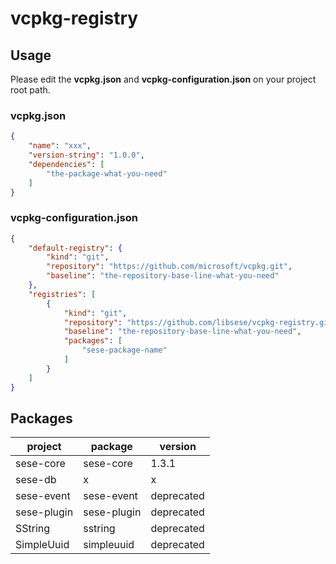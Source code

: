 # vcpkg-registry

## Usage

Please edit the **vcpkg.json** and **vcpkg-configuration.json** on your project root path.

### vcpkg.json

```json
{
    "name": "xxx",
    "version-string": "1.0.0",
    "dependencies": [
        "the-package-what-you-need"
    ]
}
```

### vcpkg-configuration.json

```json
{
    "default-registry": {
        "kind": "git",
        "repository": "https://github.com/microsoft/vcpkg.git",
        "baseline": "the-repository-base-line-what-you-need"
    },
    "registries": [
        {
            "kind": "git",
            "repository": "https://github.com/libsese/vcpkg-registry.git",
            "baseline": "the-repository-base-line-what-you-need",
            "packages": [
                "sese-package-name"
            ]
        }
    ]
}
```

## Packages

| project     | package     | version    |
|-------------|-------------|------------|
| sese-core   | sese-core   | 1.3.1      |
| sese-db     | x           | x          |
| sese-event  | sese-event  | deprecated |
| sese-plugin | sese-plugin | deprecated |
| SString     | sstring     | deprecated |
| SimpleUuid  | simpleuuid  | deprecated |